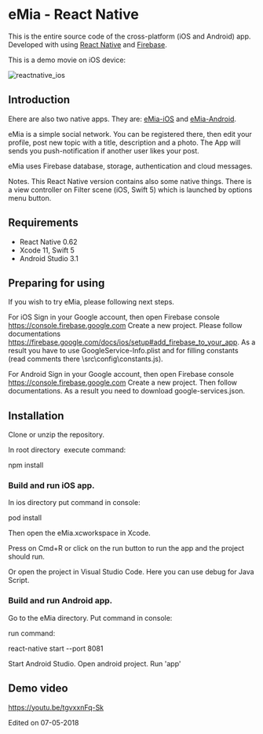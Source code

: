 # eMia - React Native 

This is the entire source code of the cross-platform (iOS and Android) app. 
Developed with using [React Native](https://facebook.github.io/react-native/docs/getting-started.html) and [Firebase](https://firebase.google.com/docs/).

This is a demo movie on iOS device: 

![reactnative_ios](https://user-images.githubusercontent.com/2775621/40759771-2bb84a6e-649c-11e8-86b2-be6e8ed46ad1.gif)


## Introduction

Еhere are also two native apps. 
They are: [eMia-iOS](https://github.com/SKrotkih/eMia-iOS) 
and [eMia-Android](https://github.com/SKrotkih/eMia-Android).

eMia is a simple social network. 
You can be registered there, then edit your profile, post new topic with a title, description and a photo.
The App will sends you push-notification if another user likes your post.

eMia uses Firebase database, storage, authentication and cloud messages.

Notes. This React Native version contains also some native things. There is a view controller on Filter scene (iOS, Swift 5) which is launched by options menu button.  

## Requirements

- React Native 0.62
- Xcode 11, Swift 5
- Android Studio 3.1

## Preparing for using

If you wish to try eMia, please following next steps.

For iOS
Sign in your Google account, then open Firebase console https://console.firebase.google.com
Create a new project. Please follow documentations https://firebase.google.com/docs/ios/setup#add_firebase_to_your_app.
As a result you have to use GoogleService-Info.plist and for  filling constants (read comments there \src\config\constants.js).

For Android
Sign in your Google account, then open Firebase console https://console.firebase.google.com
Create a new project. Then follow documentations. As a result you need to download google-services.json.

## Installation

Clone or unzip the repository.

In root directory  execute command:

npm install

### Build and run iOS app.

In ios directory put command in console: 

pod install

Then open the eMia.xcworkspace in Xcode.

Press on Cmd+R or click on the run button to run the app and the project should run.

Or open the project in Visual Studio Code. Here you can use debug for Java Script. 

### Build and run Android app.

Go to the eMia directory. Put command in console:

run command:

react-native start --port 8081

Start Android Studio.  Open android project. Run 'app'

## Demo video

https://youtu.be/tgvxxnFq-Sk

Edited on 07-05-2018
